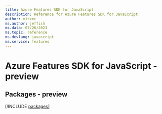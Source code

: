 ```yaml
---
title: Azure Features SDK for JavaScript
description: Reference for Azure Features SDK for JavaScript
author: xirzec
ms.author: jeffish
ms.data: 07/26/2023
ms.topic: reference
ms.devlang: javascript
ms.service: features
---
```

# Azure Features SDK for JavaScript - preview
## Packages - preview
[!INCLUDE [packages](features-index.md)]